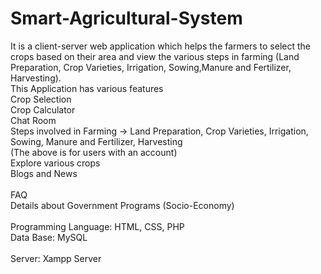 # Smart-Agricultural-System
  It is a client-server web application which helps the farmers to select the crops based on their area and view the various steps in farming (Land Preparation, Crop Varieties, Irrigation, Sowing,Manure and Fertilizer, Harvesting).<br>
This Application has various features<br>
Crop Selection<br>
Crop Calculator<br>
Chat Room<br>
Steps involved in Farming -> Land Preparation, Crop Varieties, Irrigation, Sowing, Manure and Fertilizer, Harvesting<br>
(The above is for users with an account) <br>
Explore various crops<br>
Blogs and News<br><br>
FAQ<br>
Details about Government Programs (Socio-Economy)<br><br>
Programming Language: HTML, CSS, PHP<br>
Data Base: MySQL<br><br>
Server: Xampp Server<br>
